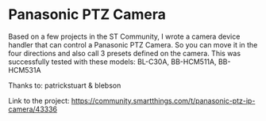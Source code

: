 # Panasonic PTZ Camera

Based on a few projects in the ST Community, I wrote a camera device handler that can control a Panasonic PTZ Camera. So you can move it in the four directions and also call 3 presets defined on the camera. This was successfully tested with these models: BL-C30A, BB-HCM511A, BB-HCM531A

Thanks to: patrickstuart & blebson

Link to the project: https://community.smartthings.com/t/panasonic-ptz-ip-camera/43336